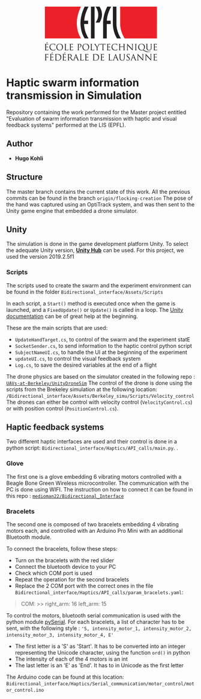 
<p align="center">
  <img src=https://github.com/AntoineWeber/Bidirectional_Interface/blob/master/readme_images/epfl_logo.png>
</p>

# Haptic swarm information transmission in Simulation
Repository containing the work performed for the Master project entitled "Evaluation of swarm information transmission with haptic and visual feedback systems" performed at the LIS (EPFL).

## Author

* **Hugo Kohli**

## Structure
The master branch contains the current state of this work. All the previous commits can be found in the branch `origin/flocking-creation`
The pose of the hand was captured using an OptiTrack system, and was then sent to the Unity game engine that embedded a drone simulator.

## Unity
The simulation is done in the game development platform Unity.
To select the adequate Unity version, **[Unity Hub](https://docs.unity3d.com/Manual/GettingStartedInstallingHub.html)** can be used.
For this project, we used the version 2019.2.5f1
### Scripts
The scripts used to create the swarm and the experiment environment can be found in the folder `Bidirectional_interface/Assets/Scripts`

In each script, a `Start()` method is executed once when the game is launched, and a `FixedUpdate()` or `Update()` is called in a loop. The [Unity documentation](https://learn.unity.com/) can be of great help at the beginning.

These are the main scripts that are used:
 - `UpdateHandTarget.cs`, to control of the swarm and the experiment statE
 - `SocketSender.cs`, to send information to the haptic control python script
 - `SubjectNameUI.cs`, to handle the UI at the beginning of the experiment
 - `updateUI.cs`, to control the visual feedback system
 - `Log.cs`, to save the desired variables at the end of a flight

The drone physics are based on the simulator created in the following repo :  
[`UAVs-at-Berkeley/UnityDroneSim`](https://github.com/UAVs-at-Berkeley/UnityDroneSim)
The control of the drone is done using the scripts from the Brekeley simulation at the following location:
`/Bidirectional_interface/Assets/Berkeley_simu/Scripts/Velocity_control`
The drones can either be control with velocity control (`VelocityControl.cs`) or with position control (`PositionControl.cs`).

## Haptic feedback systems
Two different haptic interfaces are used and their control is done in a python script: 
`Bidirectional_interface/Haptics/API_calls/main.py`. . 

### Glove
The first one is a glove embedding 6 vibrating motors controlled with a Beagle Bone Green Wireless microcontroller. The communication with the PC is done using WIFI. The instruction on how to connect it can be found in this repo : [`medioman22/Bidirectional_Interface`](https://github.com/medioman22/Bidirectional_Interface)

### Bracelets
The second one is composed of two bracelets embedding 4 vibrating motors each, and controlled with an Arduino Pro Mini with an additional Bluetooth module.

To connect the bracelets, follow these steps:

 - Turn on the bracelets with the red slider
 - Connect the bluetooth device to your PC
 - Check which COM port is used
 - Repeat the operation for the second bracelets
 - Replace the 2 COM port with the correct ones in the file `Bidirectional_interface/Haptics/API_calls/param_bracelets.yaml`:
> COM:
	>> right_arm: 16
	left_arm: 15

To control the motors, bluetooth serial communication is used with the python module [pySerial](https://pypi.org/project/pyserial/). For each bracelets, a list of character has to be sent, with the following style : 
 `'S, intensity_motor_1, intensity_motor_2, intensity_motor_3, intensity_motor_4, E'`
 

 - The first letter is a 'S' as 'Start'. It has to be converted into an integer representing the Unicode character, using the function `ord()` in python
 - The intensity of each of the 4 motors is an int
 - The last letter is an 'E' as 'End'. It has to in Unicode as the first letter

The Arduino code can be found at this location: `Bidirectional_interface/Haptics/Serial_communication/motor_control/motor_control.ino`

